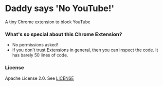 # Daddy says 'No YouTube!'
A tiny Chrome extension to block YouTube

### What's so special about this Chrome Extension?
 - No permissions asked!
 - If you don't trust Extensions in general, then you can inspect the code. It has barely 50 lines of code.

### License
Apache License 2.0. See [LICENSE](https://github.com/MediumOne/daddy-says-no-youtube/blob/master/LICENSE)
